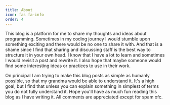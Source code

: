 ```yaml
---
title: About
icon: fas fa-info
order: 4
---
```


This blog is a platform for me to share my thoughts and
ideas about programming. 
Sometimes in my coding journey I would stumble upon something exciting and
there would be no one to share it with. And that is a shame since I find
that sharing and discussing staff is the best way to structure it in your own
head. 
I know that I have a lot to learn and sometimes I would revisit a post and rewrite it.
I also hope that maybe someone would find some interesting ideas or practices to use in their work.


On principal I am trying to make this blog posts as simple as humanly possible, so that my grandma
would be able to understand it. It's a high goal, but I find that unless you can explain something in simplest of terms you do not fully understand it.
Hope you'll have as much fun reading this blog as I have writing it.
All comments are appreciated except for spam ofc.
